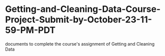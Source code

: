 # Getting-and-Cleaning-Data-Course-Project-Submit-by-October-23-11-59-PM-PDT
documents to complete the course's assignment of Getting and Cleaning Data
